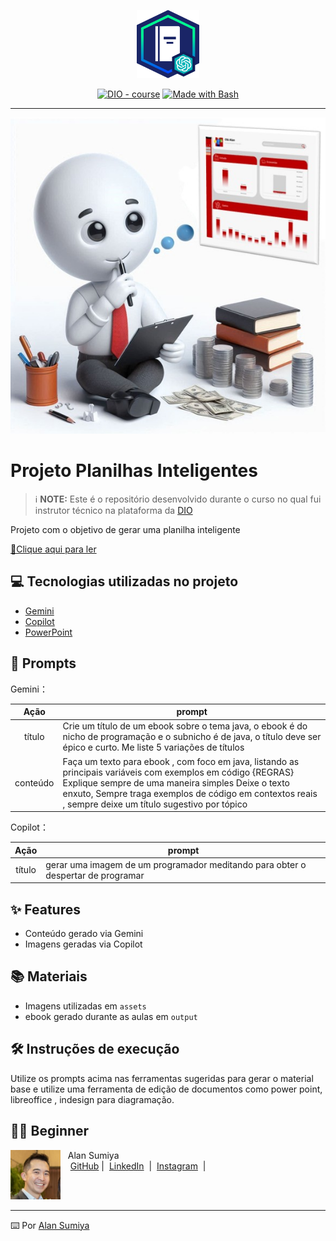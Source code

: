 <p align="center">
    <img width="100" src="assets/banner.png">
</p>


<p align="center">
<a href="https://dio.me/"><img src="https://img.shields.io/badge/DIO-Course-28DA77?logo=youtube" alt="DIO - course"></a>
<a href="https://www.gnu.org/software/bash/" title="Go to Bash homepage"><img src="https://img.shields.io/badge/Prompt-Project-blue?logo=gnu-bash&amp;logoColor=white" alt="Made with Bash"></a></p>

-------


<p align="center">
<img 
    src="./assets/cover.jpg"
    width="800"  
/>
</p>

# Projeto Planilhas Inteligentes


 > ℹ️ **NOTE:** Este é o repositório desenvolvido durante o curso no qual fui instrutor técnico na plataforma da [DIO](https://dio.me)

Projeto com o objetivo de gerar uma planilha inteligente

<a href="https://github.com/alansumiya/prompts-recipe-to-create-a-ebook/blob/main/output/Capa%20Ebook.pdf" title="View PDF now"> 📕Clique aqui para ler</a>

## 💻 Tecnologias utilizadas no projeto

- [Gemini](https://gemini.google.com) 
- [Copilot](https://copilot.microsoft.com)
- [PowerPoint](https://www.microsoft.com/en/microsoft-365/powerpoint)

## 🧠 Prompts


Gemini：

|   Ação   | prompt                                                                                                                                                                                                                                                                         |
| :------: | ------------------------------------------------------------------------------------------------------------------------------------------------------------------------------------------------------------------------------------------------------------------------------ |
|  título  | Crie um título de um ebook sobre o tema java, o ebook é do nicho de programação e o subnicho é de java, o título deve ser épico e curto. Me liste 5 variações de títulos                                                        |
| conteúdo | Faça um texto para ebook , com foco em java, listando as principais variáveis com exemplos em código {REGRAS} Explique sempre de uma maneira simples Deixe o texto enxuto, Sempre traga exemplos de código em contextos reais , sempre deixe um título sugestivo por tópico |


Copilot：

|  Ação  | prompt                                                                                 |
| :----: | -------------------------------------------------------------------------------------- |
| título | gerar uma imagem de um programador meditando para obter o despertar de programar       |

## ✨ Features

- Conteúdo gerado via Gemini
- Imagens geradas via Copilot

## 📚 Materiais

- Imagens utilizadas em `assets`
- ebook gerado durante as aulas em `output`

## 🛠️ Instruções de execução

Utilize os prompts acima nas ferramentas sugeridas para gerar o material base e utilize uma ferramenta de edição de documentos como power point, libreoffice , indesign para diagramação.

## 👨‍💻 Beginner

<p>
    <img 
      align=left 
      margin=10 
      width=80 
      src="./profile/FB_IMG_1680575117203.jpg"
    />
    <p>&nbsp&nbsp&nbspAlan Sumiya<br>
    &nbsp&nbsp&nbsp
    <a href="https://github.com/alansumiya">
    GitHub</a>&nbsp;|&nbsp;
    <a href="https://www.linkedin.com/in/alan-sumiya/">LinkedIn</a>
&nbsp;|&nbsp;
    <a href="https://www.instagram.com/alansumiya/">
    Instagram</a>
&nbsp;|&nbsp;</p>
</p>
<br/><br/>
<p>

---

⌨️ Por [Alan Sumiya](https://github.com/alansumiya)
